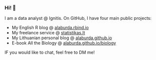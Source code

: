 ### Hi! 👋

I am a data analyst @ Ignitis. On GitHub, I have four main public projects:

* My English R blog @ [alaburda.rbind.io](alaburda.rbind.io)
* My freelance service @ [statistikas.lt](statistikas.lt)
* My Lithuanian personal blog @ [alaburda.github.io](alaburda.github.io)
* E-book All the Biology @ [alaburda.github.io/biology](alaburda.github.io/biology)

IF you would like to chat, feel free to DM me!
